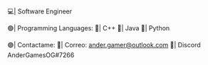 💻| Software Engineer

🟢| Programming Languages:
📘| C++
📕| Java
📒| Python

🟣| Contactame:
📧| Correo: ander.gamer@outlook.com
💬| Discord AnderGamesOG#7266
